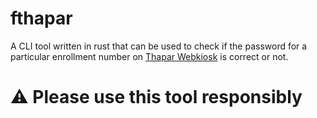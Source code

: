 # fthapar

A CLI tool written in rust that can be used to check if the password for a particular enrollment number on [Thapar Webkiosk](https://webkiosk.thapar.edu) is correct or not.

# ⚠️ Please use this tool responsibly
